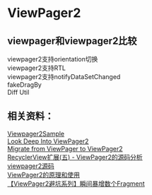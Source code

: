 # ViewPager2

## viewpager和viewpager2比较  
viewpager2支持orientation切换  
viewpager2支持RTL  
viewpager2支持notifyDataSetChanged  
fakeDragBy  
Diff Util  



## 相关资料：
[Viewpager2Sample](https://github.com/android/views-widgets-samples/tree/master/ViewPager2)  
[Look Deep Into ViewPager2](https://proandroiddev.com/look-deep-into-viewpager2-13eb8e06e419)  
[Migrate from ViewPager to ViewPager2](https://developer.android.com/training/animation/vp2-migration)  
[RecyclerView扩展(五) - ViewPager2的源码分析](https://juejin.im/post/5dbaf617e51d452a3679272e)  
[viewpager2源码](https://android.googlesource.com/platform/frameworks/support/+/androidx-master-dev/viewpager2/src/main/java/androidx/viewpager2/widget/ViewPager2.java)  
[ViewPager2的原理和使用](https://www.jianshu.com/p/86573026e314)  
[【ViewPager2避坑系列】瞬间暴增数个Fragment](https://hitendev.github.io/2019/05/19/%E3%80%90ViewPager2%E9%81%BF%E5%9D%91%E7%B3%BB%E5%88%97%E3%80%91%E7%9E%AC%E9%97%B4%E6%9A%B4%E5%A2%9E%E6%95%B0%E4%B8%AAFragment/)  
